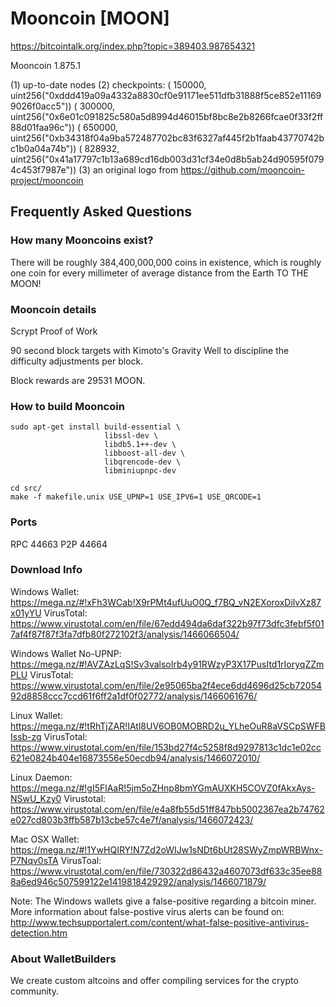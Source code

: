# Mooncoin [MOON]
https://bitcointalk.org/index.php?topic=389403.987654321

Mooncoin 1.875.1

(1) up-to-date nodes
(2) checkpoints:
( 150000, uint256("0xddd419a09a4332a8830cf0e91171ee511dfb31888f5ce852e111699026f0acc5"))
( 300000, uint256("0x6e01c091825c580a5d8994d46015bf8bc8e2b8266fcae0f33f2ff88d01faa96c"))
( 650000, uint256("0xb34318f04a9ba572487702bc83f6327af445f2b1faab43770742bc1b0a04a74b"))
( 828932, uint256("0x41a17797c1b13a689cd16db003d31cf34e0d8b5ab24d90595f0794c453f7987e")) 
(3) an original logo from https://github.com/mooncoin-project/mooncoin

## Frequently Asked Questions

### How many Mooncoins exist?
There will be roughly 384,400,000,000 coins in existence, which is roughly one coin for every millimeter of average distance from the Earth TO THE MOON!

### Mooncoin details
Scrypt Proof of Work

90 second block targets with Kimoto's Gravity Well to discipline the difficulty adjustments per block.

Block rewards are 29531 MOON.

### How to build Mooncoin

    sudo apt-get install build-essential \
                         libssl-dev \
                         libdb5.1++-dev \
                         libboost-all-dev \
                         libqrencode-dev \
                         libminiupnpc-dev

    cd src/
    make -f makefile.unix USE_UPNP=1 USE_IPV6=1 USE_QRCODE=1

### Ports
RPC 44663
P2P 44664

### Download Info

Windows Wallet: https://mega.nz/#!xFh3WCab!X9rPMt4ufUuO0Q_f7BQ_vN2EXoroxDilvXz87x01yYU
VirusTotal: https://www.virustotal.com/en/file/67edd494da6daf322b97f73dfc3febf5f017af4f87f87f3fa7dfb80f272102f3/analysis/1466066504/

Windows Wallet No-UPNP: https://mega.nz/#!AVZAzLqS!Sv3valsoIrb4y91RWzyP3X17PusItd1rIoryqZZmPLU
VirusTotal: https://www.virustotal.com/en/file/2e95065ba2f4ece6dd4696d25cb7205492d8858ccc7ccd61f6ff2a1df0f02772/analysis/1466061676/

Linux Wallet: https://mega.nz/#!tRhTjZAR!IAtl8UV6OB0MOBRD2u_YLheOuR8aVSCpSWFBIssb-zg
VirusTotal: https://www.virustotal.com/en/file/153bd27f4c5258f8d9297813c1dc1e02cc621e0824b404e16873556e50ecdb94/analysis/1466072010/

Linux Daemon: https://mega.nz/#!gI5FlAaR!5jm5oZHnp8bmYGmAUXKH5COVZ0fAkxAys-NSwU_Kzy0
Virustotal: https://www.virustotal.com/en/file/e4a8fb55d51ff847bb5002367ea2b74762e027cd803b3ffb587b13cbe57c4e7f/analysis/1466072423/
 
Mac OSX Wallet: https://mega.nz/#!1YwHQIRY!N7Zd2oWIJw1sNDt6bUt28SWyZmpWRBWnx-P7Nqv0sTA
VirusToal: https://www.virustotal.com/en/file/730322d86432a4607073df633c35ee888a6ed946c507599122e1419818429292/analysis/1466071879/

Note: The Windows wallets give a false-positive regarding a bitcoin miner.
More information about false-postive virus alerts can be found on: http://www.techsupportalert.com/content/what-false-positive-antivirus-detection.htm

### About WalletBuilders

We create custom altcoins and offer compiling services for the crypto community.